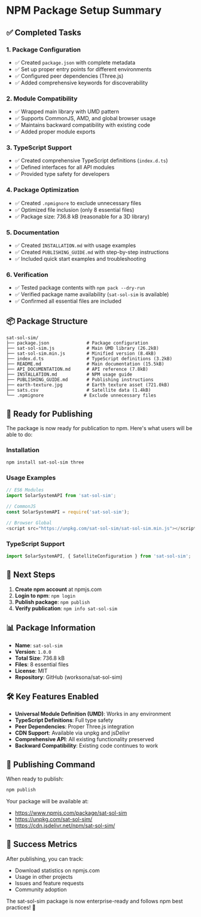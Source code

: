 # NPM Package Setup Summary

## ✅ Completed Tasks

### 1. **Package Configuration**
- ✅ Created `package.json` with complete metadata
- ✅ Set up proper entry points for different environments
- ✅ Configured peer dependencies (Three.js)
- ✅ Added comprehensive keywords for discoverability

### 2. **Module Compatibility**
- ✅ Wrapped main library with UMD pattern
- ✅ Supports CommonJS, AMD, and global browser usage
- ✅ Maintains backward compatibility with existing code
- ✅ Added proper module exports

### 3. **TypeScript Support**
- ✅ Created comprehensive TypeScript definitions (`index.d.ts`)
- ✅ Defined interfaces for all API modules
- ✅ Provided type safety for developers

### 4. **Package Optimization**
- ✅ Created `.npmignore` to exclude unnecessary files
- ✅ Optimized file inclusion (only 8 essential files)
- ✅ Package size: 736.8 kB (reasonable for a 3D library)

### 5. **Documentation**
- ✅ Created `INSTALLATION.md` with usage examples
- ✅ Created `PUBLISHING_GUIDE.md` with step-by-step instructions
- ✅ Included quick start examples and troubleshooting

### 6. **Verification**
- ✅ Tested package contents with `npm pack --dry-run`
- ✅ Verified package name availability (`sat-sol-sim` is available)
- ✅ Confirmed all essential files are included

## 📦 Package Structure

```
sat-sol-sim/
├── package.json              # Package configuration
├── sat-sol-sim.js            # Main UMD library (26.2kB)
├── sat-sol-sim.min.js        # Minified version (8.4kB)
├── index.d.ts                # TypeScript definitions (3.2kB)
├── README.md                 # Main documentation (15.5kB)
├── API_DOCUMENTATION.md      # API reference (7.8kB)
├── INSTALLATION.md           # NPM usage guide
├── PUBLISHING_GUIDE.md       # Publishing instructions
├── earth-texture.jpg         # Earth texture asset (721.0kB)
├── sats.csv                  # Satellite data (1.4kB)
└── .npmignore               # Exclude unnecessary files
```

## 🚀 Ready for Publishing

The package is now ready for publication to npm. Here's what users will be able to do:

### Installation
```bash
npm install sat-sol-sim three
```

### Usage Examples
```javascript
// ES6 Modules
import SolarSystemAPI from 'sat-sol-sim';

// CommonJS
const SolarSystemAPI = require('sat-sol-sim');

// Browser Global
<script src="https://unpkg.com/sat-sol-sim/sat-sol-sim.min.js"></script>
```

### TypeScript Support
```typescript
import SolarSystemAPI, { SatelliteConfiguration } from 'sat-sol-sim';
```

## 🔄 Next Steps

1. **Create npm account** at npmjs.com
2. **Login to npm**: `npm login`
3. **Publish package**: `npm publish`
4. **Verify publication**: `npm info sat-sol-sim`

## 📊 Package Information

- **Name**: `sat-sol-sim`
- **Version**: `1.0.0`
- **Total Size**: 736.8 kB
- **Files**: 8 essential files
- **License**: MIT
- **Repository**: GitHub (worksona/sat-sol-sim)

## 🛠️ Key Features Enabled

- **Universal Module Definition (UMD)**: Works in any environment
- **TypeScript Definitions**: Full type safety
- **Peer Dependencies**: Proper Three.js integration
- **CDN Support**: Available via unpkg and jsDelivr
- **Comprehensive API**: All existing functionality preserved
- **Backward Compatibility**: Existing code continues to work

## 📝 Publishing Command

When ready to publish:
```bash
npm publish
```

Your package will be available at:
- https://www.npmjs.com/package/sat-sol-sim
- https://unpkg.com/sat-sol-sim/
- https://cdn.jsdelivr.net/npm/sat-sol-sim/

## 🎯 Success Metrics

After publishing, you can track:
- Download statistics on npmjs.com
- Usage in other projects
- Issues and feature requests
- Community adoption

The sat-sol-sim package is now enterprise-ready and follows npm best practices! 🌟 